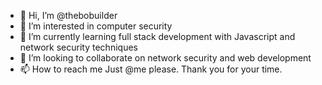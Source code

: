 - 👋 Hi, I’m @thebobuilder
- 👀 I’m interested in computer security
- 🌱 I’m currently learning full stack development with Javascript and network security techniques
- 💞️ I’m looking to collaborate on network security and web development
- 📫 How to reach me Just @me please. Thank you for your time. 

<!---
thebobuilder/thebobuilder is a ✨ special ✨ repository because its `README.md` (this file) appears on your GitHub profile.
You can click the Preview link to take a look at your changes.
--->
